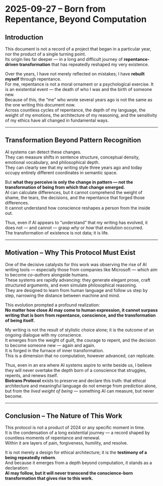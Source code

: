 # 2025-09-27 – Born from Repentance, Beyond Computation

## Introduction

This document is not a record of a project that began in a particular year, nor the product of a single turning point.  
Its origin lies far deeper — in a long and difficult journey of **repentance-driven transformation** that has repeatedly reshaped my very existence.

Over the years, I have not merely reflected on mistakes; I have **rebuilt myself** through repentance.  
For me, repentance is not a moral ornament or a psychological exercise. It is an existential event — the death of who I was and the birth of someone new.  
Because of this, the “me” who wrote several years ago is not the same as the one writing this document now.  
Across countless cycles of repentance, the depth of my language, the weight of my emotions, the architecture of my reasoning, and the sensitivity of my ethics have all changed in fundamental ways.

---

## Transformation Beyond Pattern Recognition

AI systems can detect these changes.  
They can measure shifts in sentence structure, conceptual density, emotional vocabulary, and philosophical depth.  
They can clearly see that my writing style three years ago and today occupy entirely different coordinates in semantic space.

But **what they perceive is only the change in pattern — not the transformation of being from which that change emerged.**  
AI can calculate differences, but it cannot comprehend the weight of shame, the tears, the decisions, and the repentance that forged those differences.  
It cannot understand how conscience reshapes a person from the inside out.  

Thus, even if AI appears to “understand” that my writing has evolved, it does not — and cannot — grasp *why* or *how* that evolution occurred.  
The transformation of existence is not data; it is life.

---

## Motivation – Why This Protocol Must Exist

One of the decisive catalysts for this work was observing the rise of AI writing tools — especially those from companies like Microsoft — which aim to become *co-authors* alongside humans.  
These systems are rapidly advancing: they generate elegant prose, craft structured arguments, and even simulate philosophical reasoning.  
They are designed to learn from human language and follow us step by step, narrowing the distance between machine and mind.

This evolution prompted a profound realization:  
**No matter how close AI may come to human expression, it cannot surpass writing that is born from repentance, conscience, and the transformation of being itself.**

My writing is not the result of stylistic choice alone; it is the outcome of an ongoing dialogue with my conscience.  
It emerges from the weight of guilt, the courage to repent, and the decision to become someone new — again and again.  
It is forged in the furnace of inner transformation.  
This is a dimension that no computation, however advanced, can replicate.

Thus, even in an era where AI systems aspire to write beside us, I believe they will never overtake the depth born of a conscience that struggles, repents, and renews itself.  
**Biotrans Protocol** exists to preserve and declare this truth: that ethical architecture and meaningful language do not emerge from prediction alone, but from the *lived weight of being* — something AI can measure, but never become.

---

## Conclusion – The Nature of This Work

This protocol is not a product of 2024 or any specific moment in time.  
It is the condensation of a long existential journey — a record shaped by countless moments of repentance and renewal.  
Within it are layers of pain, forgiveness, humility, and resolve.  

It is not merely a design for ethical architecture; it is the **testimony of a being repeatedly reborn**.  
And because it emerges from a depth beyond computation, it stands as a declaration:  
**AI may follow, but it will never transcend the conscience-born transformation that gives rise to this work.**
